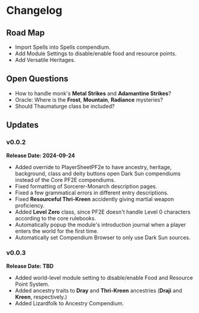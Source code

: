 # Changelog
## Road Map
* Import Spells into Spells compendium.
* Add Module Settings to disable/enable food and resource points.
* Add Versatile Heritages.
## Open Questions
* How to handle monk's **Metal Strikes** and **Adamantine Strikes**?
* Oracle: Where is the **Frost**, **Mountain**, **Radiance** mysteries?
* Should Thaumaturge class be included?
## Updates
### v0.0.2
**Release Date: 2024-09-24**
* Added override to PlayerSheetPF2e to have ancestry, heritage, background, class and deity buttons open Dark Sun compendiums instead of the Core PF2E compendiums.
* Fixed formatting of Sorcerer-Monarch description pages.
* Fixed a few grammatical errors in different entry descriptions.
* Fixed **Resourceful Thri-Kreen** accidently giving martial weapon proficiency.
* Added **Level Zero** class, since PF2E doesn't handle Level 0 characters according to the core rulebooks.
* Automatically popup the module's introduction journal when a player enters the world for the first time.
* Automatically set Compendium Browser to only use Dark Sun sources.
### v0.0.3
**Release Date: TBD**
* Added world-level module setting to disable/enable Food and Resource Point System.
* Added ancestry traits to **Dray** and **Thri-Kreen** ancestries (**Draji** and **Kreen**, respectively.)
* Added Lizardfolk to Ancestry Compendium.